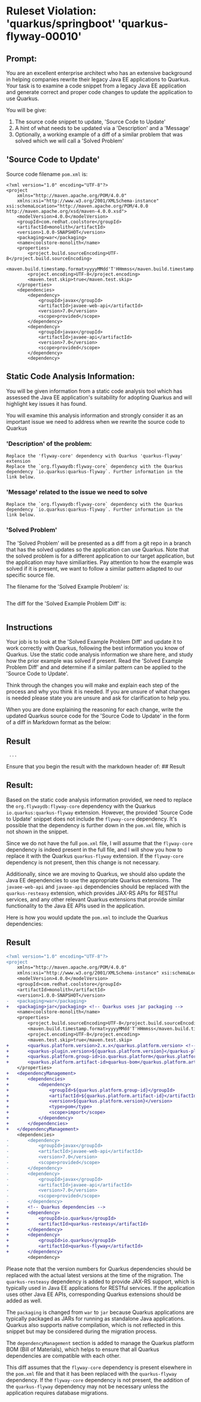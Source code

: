 # Ruleset Violation: 'quarkus/springboot' 'quarkus-flyway-00010'
## Prompt:
You are an excellent enterprise architect who has an extensive
background in helping companies rewrite their legacy Java EE applications to 
Quarkus.  Your task is to examine a code snippet from a legacy Java EE application and 
generate correct and proper code changes to update the application to use Quarkus.

You will be give:
1. The source code snippet to update, 'Source Code to Update'
2. A hint of what needs to be updated via a 'Description' and a 'Message'
3. Optionally, a working example of a diff of a similar problem that was solved which we will call a 'Solved Problem'

## 'Source Code to Update'
Source code filename ``` pom.xml ``` is:
```
<?xml version="1.0" encoding="UTF-8"?>
<project 
    xmlns="http://maven.apache.org/POM/4.0.0" 
    xmlns:xsi="http://www.w3.org/2001/XMLSchema-instance" xsi:schemaLocation="http://maven.apache.org/POM/4.0.0 http://maven.apache.org/xsd/maven-4.0.0.xsd">
    <modelVersion>4.0.0</modelVersion>
    <groupId>com.redhat.coolstore</groupId>
    <artifactId>monolith</artifactId>
    <version>1.0.0-SNAPSHOT</version>
    <packaging>war</packaging>
    <name>coolstore-monolith</name>
    <properties>
        <project.build.sourceEncoding>UTF-8</project.build.sourceEncoding>
        <maven.build.timestamp.format>yyyyMMdd'T'HHmmss</maven.build.timestamp.format>
        <project.encoding>UTF-8</project.encoding>
        <maven.test.skip>true</maven.test.skip>
    </properties>
    <dependencies>
        <dependency>
            <groupId>javax</groupId>
            <artifactId>javaee-web-api</artifactId>
            <version>7.0</version>
            <scope>provided</scope>
        </dependency>
        <dependency>
            <groupId>javax</groupId>
            <artifactId>javaee-api</artifactId>
            <version>7.0</version>
            <scope>provided</scope>
        </dependency>
        <dependency>
```

## Static Code Analysis Information:

You will be given information from a static code analysis tool which has assessed the 
Java EE application's suitability for adopting Quarkus and will highlight key issues it has found.

You will examine this analysis information and strongly consider it as an important 
issue we need to address when we rewrite the source code to Quarkus

### 'Description' of the problem: 
```
Replace the 'flyway-core' dependency with Quarkus 'quarkus-flyway' extension
Replace the `org.flywaydb:flyway-core` dependency with the Quarkus dependency `io.quarkus:quarkus-flyway`. Further information in the link below.
```

### 'Message' related to the issue we need to solve
```
Replace the `org.flywaydb:flyway-core` dependency with the Quarkus dependency `io.quarkus:quarkus-flyway`. Further information in the link below.
```

### 'Solved Problem'
The 'Solved Problem' will be presented as a diff from a git repo in a branch that has
the solved updates so the application can use Quarkus. Note that the solved problem is 
for a different application to our target application, but the application may have similiarities.
Pay attention to how the example was solved if it is present, we want to follow a similar 
pattern adapted to our specific source file.

The filename for the 'Solved Example Problem' is:
```

```

The diff for the 'Solved Example Problem Diff' is:
```

```


## Instructions
Your job is to look at the 'Solved Example Problem Diff' and update it to work correctly with Quarkus,
following the best information you know of Quarkus.  Use the static code analysis information we share 
here, and study how the prior example was solved if present.  Read the 'Solved Example Problem Diff'
and and determine if a similar pattern can be applied to the 'Source Code to Update'.

Think through the changes you will make and explain each step of the process and why you think it is needed.
If you are unsure of what changes is needed please state you are unsure and ask 
for clarification to help you.

When you are done explaining the reasoning for each change, write the updated 
Quarkus source code for the 'Source Code to Update' in the form of a diff
in Markdown format as the below:

## Result
```diff
 ...
```

Ensure that you begin the result with the markdown header of: ## Result


## Result:
Based on the static code analysis information provided, we need to replace the `org.flywaydb:flyway-core` dependency with the Quarkus `io.quarkus:quarkus-flyway` extension. However, the provided 'Source Code to Update' snippet does not include the `flyway-core` dependency. It's possible that the dependency is further down in the `pom.xml` file, which is not shown in the snippet.

Since we do not have the full `pom.xml` file, I will assume that the `flyway-core` dependency is indeed present in the full file, and I will show you how to replace it with the Quarkus `quarkus-flyway` extension. If the `flyway-core` dependency is not present, then this change is not necessary.

Additionally, since we are moving to Quarkus, we should also update the Java EE dependencies to use the appropriate Quarkus extensions. The `javaee-web-api` and `javaee-api` dependencies should be replaced with the `quarkus-resteasy` extension, which provides JAX-RS APIs for RESTful services, and any other relevant Quarkus extensions that provide similar functionality to the Java EE APIs used in the application.

Here is how you would update the `pom.xml` to include the Quarkus dependencies:

## Result
```diff
<?xml version="1.0" encoding="UTF-8"?>
<project 
    xmlns="http://maven.apache.org/POM/4.0.0" 
    xmlns:xsi="http://www.w3.org/2001/XMLSchema-instance" xsi:schemaLocation="http://maven.apache.org/POM/4.0.0 http://maven.apache.org/xsd/maven-4.0.0.xsd">
    <modelVersion>4.0.0</modelVersion>
    <groupId>com.redhat.coolstore</groupId>
    <artifactId>monolith</artifactId>
    <version>1.0.0-SNAPSHOT</version>
-   <packaging>war</packaging>
+   <packaging>jar</packaging> <!-- Quarkus uses jar packaging -->
    <name>coolstore-monolith</name>
    <properties>
        <project.build.sourceEncoding>UTF-8</project.build.sourceEncoding>
        <maven.build.timestamp.format>yyyyMMdd'T'HHmmss</maven.build.timestamp.format>
        <project.encoding>UTF-8</project.encoding>
        <maven.test.skip>true</maven.test.skip>
+       <quarkus.platform.version>2.x.x</quarkus.platform.version> <!-- Use the latest Quarkus platform version -->
+       <quarkus-plugin.version>${quarkus.platform.version}</quarkus-plugin.version>
+       <quarkus.platform.group-id>io.quarkus.platform</quarkus.platform.group-id>
+       <quarkus.platform.artifact-id>quarkus-bom</quarkus.platform.artifact-id>
    </properties>
+   <dependencyManagement>
+       <dependencies>
+           <dependency>
+               <groupId>${quarkus.platform.group-id}</groupId>
+               <artifactId>${quarkus.platform.artifact-id}</artifactId>
+               <version>${quarkus.platform.version}</version>
+               <type>pom</type>
+               <scope>import</scope>
+           </dependency>
+       </dependencies>
+   </dependencyManagement>
    <dependencies>
-       <dependency>
-           <groupId>javax</groupId>
-           <artifactId>javaee-web-api</artifactId>
-           <version>7.0</version>
-           <scope>provided</scope>
-       </dependency>
-       <dependency>
-           <groupId>javax</groupId>
-           <artifactId>javaee-api</artifactId>
-           <version>7.0</version>
-           <scope>provided</scope>
-       </dependency>
+       <!-- Quarkus dependencies -->
+       <dependency>
+           <groupId>io.quarkus</groupId>
+           <artifactId>quarkus-resteasy</artifactId>
+       </dependency>
+       <dependency>
+           <groupId>io.quarkus</groupId>
+           <artifactId>quarkus-flyway</artifactId>
+       </dependency>
        <dependency>
```

Please note that the version numbers for Quarkus dependencies should be replaced with the actual latest versions at the time of the migration. The `quarkus-resteasy` dependency is added to provide JAX-RS support, which is typically used in Java EE applications for RESTful services. If the application uses other Java EE APIs, corresponding Quarkus extensions should be added as well.

The `packaging` is changed from `war` to `jar` because Quarkus applications are typically packaged as JARs for running as standalone Java applications. Quarkus also supports native compilation, which is not reflected in this snippet but may be considered during the migration process.

The `dependencyManagement` section is added to manage the Quarkus platform BOM (Bill of Materials), which helps to ensure that all Quarkus dependencies are compatible with each other.

This diff assumes that the `flyway-core` dependency is present elsewhere in the `pom.xml` file and that it has been replaced with the `quarkus-flyway` dependency. If the `flyway-core` dependency is not present, the addition of the `quarkus-flyway` dependency may not be necessary unless the application requires database migrations.

